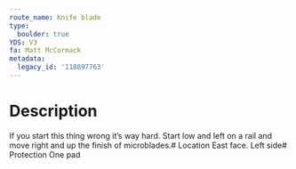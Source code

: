 ```yaml
---
route_name: Knife blade
type:
  boulder: true
YDS: V3
fa: Matt McCormack
metadata:
  legacy_id: '118897763'
---
```

# Description
If you start this thing wrong it’s way hard. Start low and left on a rail and move right and up the finish of microblades.# Location
East face. Left side# Protection
One pad